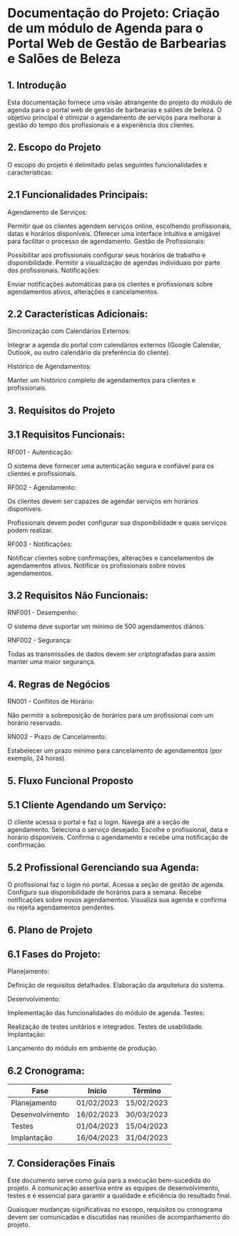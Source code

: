 # Documentação do Projeto: Criação de um módulo de Agenda para o Portal Web de Gestão de Barbearias e Salões de Beleza

## 1. Introdução
Esta documentação fornece uma visão abrangente do projeto do módulo de agenda para o portal web de gestão de barbearias e salões de beleza. O objetivo principal é otimizar o agendamento de serviços para melhorar a gestão do tempo dos profissionais e a experiência dos clientes.

## 2. Escopo do Projeto
O escopo do projeto é delimitado pelas seguintes funcionalidades e características:

## 2.1 Funcionalidades Principais:
Agendamento de Serviços:

Permitir que os clientes agendem serviços online, escolhendo profissionais, datas e horários disponíveis.
Oferecer uma interface intuitiva e amigável para facilitar o processo de agendamento.
Gestão de Profissionais:

Possibilitar aos profissionais configurar seus horários de trabalho e disponibilidade.
Permitir a visualização de agendas individuais por parte dos profissionais.
Notificações:

Enviar notificações automáticas para os clientes e profissionais sobre agendamentos ativos, alterações e cancelamentos.

## 2.2 Características Adicionais:
Sincronização com Calendários Externos:

Integrar a agenda do portal com calendários externos (Google Calendar, Outlook, ou outro calendário da preferência do cliente).

Histórico de Agendamentos:

Manter um histórico completo de agendamentos para clientes e profissionais.

## 3. Requisitos do Projeto

## 3.1 Requisitos Funcionais:

RF001 - Autenticação:

O sistema deve fornecer uma autenticação segura e confiável para os clientes e profissionais.

RF002 - Agendamento:

Os clientes devem ser capazes de agendar serviços em horários disponíveis.

Profissionais devem poder configurar sua disponibilidade e quais serviços podem realizar.

RF003 - Notificações:

Notificar clientes sobre confirmações, alterações e cancelamentos de agendamentos ativos.
Notificar os profissionais sobre novos agendamentos.

## 3.2 Requisitos Não Funcionais:
RNF001 - Desempenho:

O sistema deve suportar um mínimo de 500 agendamentos diários.

RNF002 - Segurança:

Todas as transmissões de dados devem ser criptografadas para assim manter uma maior segurança.

## 4. Regras de Negócios
RN001 - Conflitos de Horário:

Não permitir a sobreposição de horários para um profissional com um horário reservado.

RN002 - Prazo de Cancelamento:

Estabelecer um prazo mínimo para cancelamento de agendamentos (por exemplo, 24 horas).

## 5. Fluxo Funcional Proposto

## 5.1 Cliente Agendando um Serviço:

O cliente acessa o portal e faz o login.
Navega até a seção de agendamento.
Seleciona o serviço desejado.
Escolhe o profissional, data e horário disponíveis.
Confirma o agendamento e recebe uma notificação de confirmação.

## 5.2 Profissional Gerenciando sua Agenda:
O profissional faz o login no portal.
Acessa a seção de gestão de agenda.
Configura sua disponibilidade de horários para a semana.
Recebe notificações sobre novos agendamentos.
Visualiza sua agenda e confirma ou rejeita agendamentos pendentes.

## 6. Plano de Projeto

## 6.1 Fases do Projeto:
Planejamento:

Definição de requisitos detalhados.
Elaboração da arquitetura do sistema.

Desenvolvimento:

Implementação das funcionalidades do módulo de agenda.
Testes:

Realização de testes unitários e integrados.
Testes de usabilidade.
Implantação:

Lançamento do módulo em ambiente de produção.

## 6.2 Cronograma:
| Fase             | Início       | Término      |
|------------------|--------------|--------------|
| Planejamento     | 01/02/2023   | 15/02/2023   |
| Desenvolvimento  | 16/02/2023   | 30/03/2023   |
| Testes           | 01/04/2023   | 15/04/2023   |
| Implantação      | 16/04/2023   | 31/04/2023   |


## 7. Considerações Finais
Este documento serve como guia para a execução bem-sucedida do projeto. A comunicação assertiva entre as equipes de desenvolvimento, testes e é essencial para garantir a qualidade e eficiência do resultado final.

Quaisquer mudanças significativas no escopo, requisitos ou cronograma devem ser comunicadas e discutidas nas reuniões de acompanhamento do projeto.
